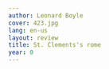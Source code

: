 ```yaml
---
author: Leonard Boyle
cover: 423.jpg
lang: en-us
layout: review
title: St. Clements's rome
year: 0
---
```

